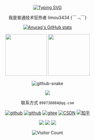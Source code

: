 <div id="title" align=center>
  
  [![Typing SVG](https://readme-typing-svg.herokuapp.com?font=Edu+AU+VIC+WA+NT+Hand&weight=500&size=25&pause=1000&color=7351B6CD&center=true&random=true&width=435&lines=limou3434;welcome+your+visit)](https://git.io/typing-svg)
  
  <p>我是普通技术狂热者 limou3434 (￣﹃￣)</p>
  
  [![Anurag's GitHub stats](https://github-readme-stats.vercel.app/api?username=limou3434&show_icons=true&theme=tokyonight)](https://github.com/anuraghazra/github-readme-stats)

  <img
  align=""
  height="137px"
  src="https://github-readme-stats.vercel.app/api?username=limou3434&hide_title=true&hide_border=true&show_icons=true&include_all_commits=true&line_height=21&bg_color=0,EC6C6C,FFD479,FFFC79,73FA79&theme=graywhite&locale=cn"
  />
  <img
  align=""
  height="137px"
  src="https://github-readme-stats.vercel.app/api/top-langs/?username=limou3434&hide_title=true&hide_border=true&layout=compact&bg_color=0,73FA79,73FDFF,D783FF&theme=graywhite&locale=cn"
  />

  <picture>
    <source media="(prefers-color-scheme: dark)" srcset="https://raw.githubusercontent.com/limou3434/limou3434/93c0500586395e0610dce74c5f77c73bbb360022/github-contribution-grid-snake-dark.svg" />
    <source media="(prefers-color-scheme: light)" srcset="https://raw.githubusercontent.com/limou3434/limou3434/93c0500586395e0610dce74c5f77c73bbb360022/github-contribution-grid-snake.svg" />
    <img alt="github-snake" src="github-snake.svg" />
  </picture>
  
  <p align="center">
    <a href="https://skillicons.dev">
      <img
        src="https://skillicons.dev/icons?i=markdown,latex,vscode,vim,neovim,c,cpp,go,java,python,nodejs,html,css,js,ts,vue,react,qt,cmake,spring,flask,nextjs,redis,mysql,mongodb,linux,ubuntu,git,docker,kubernetes"
      />
    </a>
  </p>

  联系方式 `898738804@qq.com`

  [![github](https://img.shields.io/badge/github-limou3434-red)](https://limou3434.github.io/work-blog-website/)
  [![github](https://img.shields.io/badge/github-limou3434-orange)](https://github.com/limou3434)
  [![gitee](https://img.shields.io/badge/gitee-limou3434-blue)](https://gitee.com/limou3434)
  [![CSDN](https://img.shields.io/badge/CSDN-limou3434-yellow)](https://blog.csdn.net/m0_73168361?spm=1000.2115.3001.5343)
  [![知乎](https://img.shields.io/badge/%E7%9F%A5%E4%B9%8E-limou3434-green)](https://www.zhihu.com/people/limou3434)
  
  ![](https://img.shields.io/badge/爱好-技术-cyan)
  ![](https://img.shields.io/badge/厌恶-随意-blue) 
  ![](https://img.shields.io/badge/性格-沉稳-purple)
  
  ![Visitor Count](https://profile-counter.glitch.me/limou3434/count.svg)
  
</div>


